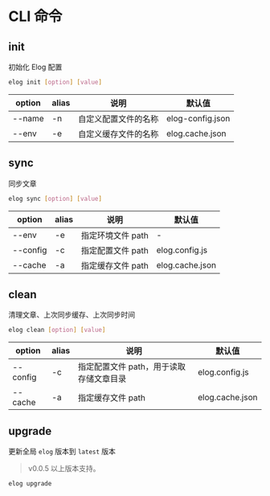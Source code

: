 # CLI 命令

## init

初始化 Elog 配置

```bash
elog init [option] [value]
```

| option | alias | 说明                 | 默认值           |
| ------ | ----- | -------------------- | ---------------- |
| --name | -n    | 自定义配置文件的名称 | elog-config.json |
| --env  | -e    | 自定义缓存文件的名称 | elog.cache.json  |

## sync

同步文章

```bash
elog sync [option] [value]
```

| option   | alias | 说明              | 默认值          |
| -------- | ----- | ----------------- | --------------- |
| --env    | -e    | 指定环境文件 path | -               |
| --config | -c    | 指定配置文件 path | elog.config.js  |
| --cache  | -a    | 指定缓存文件 path | elog.cache.json |

## clean

清理文章、上次同步缓存、上次同步时间

```bash
elog clean [option] [value]
```

| option   | alias | 说明                                    | 默认值          |
| -------- | ----- | --------------------------------------- | --------------- |
| --config | -c    | 指定配置文件 path，用于读取存储文章目录 | elog.config.js  |
| --cache  | -a    | 指定缓存文件 path                       | elog.cache.json |

## upgrade

更新全局 `elog` 版本到 `latest` 版本

> v0.0.5 以上版本支持。

```bash
elog upgrade
```
